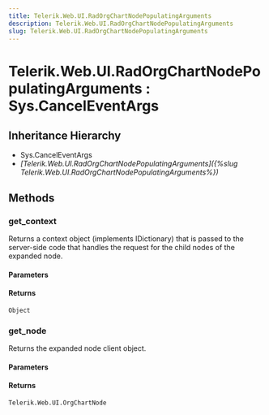 ```yaml
---
title: Telerik.Web.UI.RadOrgChartNodePopulatingArguments
description: Telerik.Web.UI.RadOrgChartNodePopulatingArguments
slug: Telerik.Web.UI.RadOrgChartNodePopulatingArguments
---
```


# Telerik.Web.UI.RadOrgChartNodePopulatingArguments : Sys.CancelEventArgs 

## Inheritance Hierarchy

* Sys.CancelEventArgs
* *[Telerik.Web.UI.RadOrgChartNodePopulatingArguments]({%slug Telerik.Web.UI.RadOrgChartNodePopulatingArguments%})*


## Methods

### get_context

Returns a context object (implements IDictionary) that is passed to the server-side code that handles the request for the child nodes of the expanded node. 

#### Parameters

#### Returns

`Object`
### get_node

Returns the expanded node client object. 

#### Parameters

#### Returns

`Telerik.Web.UI.OrgChartNode` 


